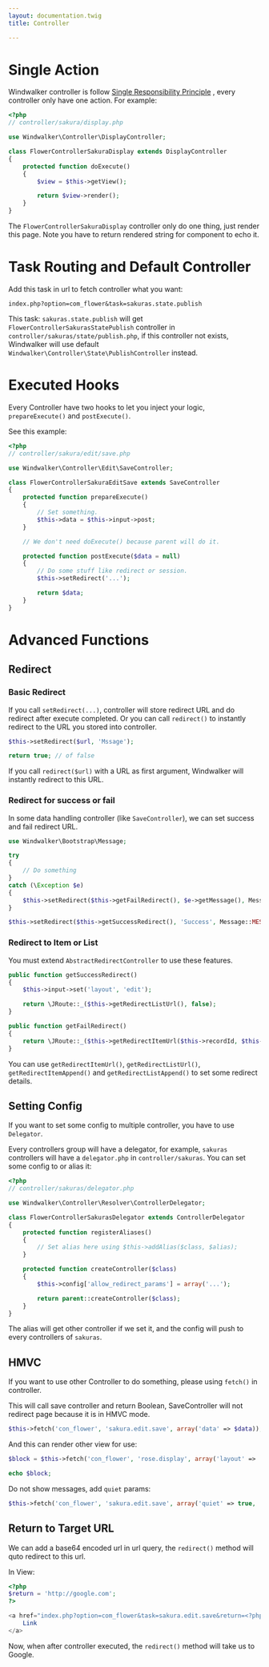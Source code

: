 ```yaml
---
layout: documentation.twig
title: Controller

---
```


# Single Action

Windwalker controller is follow [Single Responsibility Principle](http://en.wikipedia.org/wiki/Single_responsibility_principle)
, every controller only have one action. For example:

``` php
<?php
// controller/sakura/display.php

use Windwalker\Controller\DisplayController;

class FlowerControllerSakuraDisplay extends DisplayController
{
    protected function doExecute()
    {
        $view = $this->getView();

        return $view->render();
    }
}
```

The `FlowerControllerSakuraDisplay` controller only do one thing, just render this page.
Note you have to return rendered string for component to echo it.

# Task Routing and Default Controller

Add this task in url to fetch controller what you want:

```
index.php?option=com_flower&task=sakuras.state.publish
```

This task: `sakuras.state.publish` will get `FlowerControllerSakurasStatePublish` controller in `controller/sakuras/state/publish.php`,
if this controller not exists, Windwalker will use default `Windwalker\Controller\State\PublishController` instead.

# Executed Hooks

Every Controller have two hooks to let you inject your logic, `prepareExecute()` and `postExecute()`.

See this example:

``` php
<?php
// controller/sakura/edit/save.php

use Windwalker\Controller\Edit\SaveController;

class FlowerControllerSakuraEditSave extends SaveController
{
    protected function prepareExecute()
    {
        // Set something.
        $this->data = $this->input->post;
    }

    // We don't need doExecute() because parent will do it.

    protected function postExecute($data = null)
    {
        // Do some stuff like redirect or session.
        $this->setRedirect('...');

        return $data;
    }
}
```

# Advanced Functions

## Redirect

### Basic Redirect

If you call `setRedirect(...)`, controller will store redirect URL and do redirect after execute completed. 
Or you can call `redirect()` to instantly redirect to the URL you stored into controller. 

``` php
$this->setRedirect($url, 'Mssage');

return true; // of false
```

If you call `redirect($url)` with a URL as first argument, Windwalker will instantly redirect to this URL.

### Redirect for success or fail

In some data handling controller (like `SaveController`), we can set success and fail redirect URL.

``` php
use Windwalker\Bootstrap\Message;

try
{
    // Do something
}
catch (\Exception $e)
{
    $this->setRedirect($this->getFailRedirect(), $e->getMessage(), Message::ERROR_RED);
}

$this->setRedirect($this->getSuccessRedirect(), 'Success', Message::MESSAGE_GREEN);
```

### Redirect to Item or List

You must extend `AbstractRedirectController` to use these features.

``` php
public function getSuccessRedirect()
{
    $this->input->set('layout', 'edit');

    return \JRoute::_($this->getRedirectListUrl(), false);
}
```

``` php
public function getFailRedirect()
{
    return \JRoute::_($this->getRedirectItemUrl($this->recordId, $this->urlVar), false);
}
```

You can use `getRedirectItemUrl()`, `getRedirectListUrl()`, `getRedirectItemAppend()` and `getRedirectListAppend()`
to set some redirect details.

## Setting Config

If you want to set some config to multiple controller, you have to use `Delegator`.

Every controllers group will have a delegator, for example, `sakuras` controllers will have a `delegator.php` in `controller/sakuras`.
You can set some config to or alias it:

``` php
<?php
// controller/sakuras/delegator.php

use Windwalker\Controller\Resolver\ControllerDelegator;

class FlowerControllerSakurasDelegator extends ControllerDelegator
{
	protected function registerAliases()
	{
	    // Set alias here using $this->addAlias($class, $alias);
	}

	protected function createController($class)
	{
	    $this->config['allow_redirect_params'] = array('...');

		return parent::createController($class);
	}
}

```

The alias will get other controller if we set it, and the config will push to every controllers of `sakuras`.

## HMVC

If you want to use other Controller to do something, please using `fetch()` in controller.

This will call save controller and return Boolean, SaveController will not redirect page because it is in HMVC mode.

``` php
$this->fetch('con_flower', 'sakura.edit.save', array('data' => $data));
```

And this can render other view for use:

``` php
$block = $this->fetch('con_flower', 'rose.display', array('layout' => 'foo'));

echo $block;
```

Do not show messages, add `quiet` params:

``` php
$this->fetch('con_flower', 'sakura.edit.save', array('quiet' => true, 'data' => $data));
```

## Return to Target URL

We can add a base64 encoded url in url query, the `redirect()` method will quto redirect to this url.

In View:

``` php
<?php
$return = 'http://google.com';
?>

<a href="index.php?option=com_flower&task=sakura.edit.save&return=<?php echo base64_encode($return);?>">
    Link
</a>
```

Now, when after controller executed, the `redirect()` method will take us to Google.

